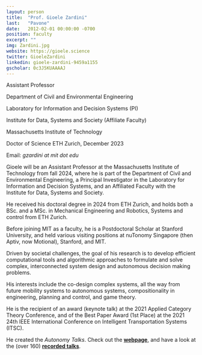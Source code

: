 ```yaml
---
layout: person
title:  "Prof. Gioele Zardini"
last:   "Pavone"
date:   2012-02-01 00:00:00 -0700
position: faculty
excerpt: ""
img: Zardini.jpg
website: https://gioele.science
twitter: GioeleZardini
linkedin: gioele-zardini-9459a1155
gscholar: 0c3J5KUAAAAJ
---
```


Assistant Professor

Department of Civil and Environmental Engineering

Laboratory for Information and Decision Systems (PI)

Institute for Data, Systems and Society (Affiliate Faculty)

Massachusetts Institute of Technology

Doctor of Science ETH Zurich, December 2023

Email: <em>gzardini at mit dot edu</em>

Gioele will be an Assistant Professor at the Massachusetts Institute of Technology from fall 2024, where he is part of the Department of Civil and Environmental Engineering, a Principal Investigator in the Laboratory for Information and Decision Systems, and an Affiliated Faculty with the Institute for Data, Systems and Society.

He received his doctoral degree in 2024 from ETH Zurich, and holds both a BSc. and a MSc. in Mechanical Engineering and Robotics, Systems and control from ETH Zurich.

Before joining MIT as a faculty, he is a Postdoctoral Scholar at Stanford University, and held various visiting positions at nuTonomy Singapore (then Aptiv, now Motional), Stanford, and MIT.

Driven by societal challenges, the goal of his research is to develop efficient computational tools and algorithmic approaches to formulate and solve complex, interconnected system design and autonomous decision making problems.

His interests include the co-design complex systems, all the way from future mobility systems to autonomous systems, compositionality in engineering, planning and control, and game theory.

He is the recipient of an award (keynote talk) at the 2021 Applied Category Theory Conference, and of the Best Paper Award (1st Place) at the 2021 24th IEEE International Conference on Intelligent Transportation Systems (ITSC).
		
He created the <em>Autonomy Talks</em>. Check out the <b><a class="black-link" href="https://zardini.mit.edu/autonomytalks" target="_blank">webpage</a></b>, and have a look at the (over 160) <b><a class="black-link" href="https://www.youtube.com/playlist?list=PLOjPogOkotlO-nrJ1Pw2hWMpqh7E-_L97" target="_blank">recorded talks</a></b>.